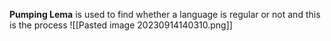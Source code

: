 **Pumping Lema** is used to find whether a language is regular or not and this is the process
![[Pasted image 20230914140310.png]]

